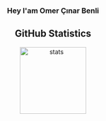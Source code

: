 <h3 align="center">Hey I'am Omer Çınar Benli</h3>

<h2 align="center">GitHub Statistics</h2>
<p align="center">
  <img src="https://github-readme-stats.vercel.app/api?username=CinarBenli&count_private=true&show_icons=true&theme=onedark&hide_border=true" width="%100" height="150px" alt="stats" />
